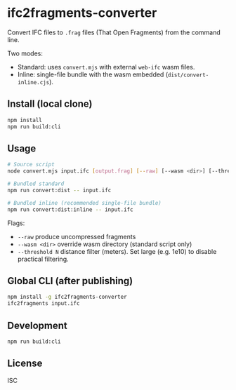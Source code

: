 # ifc2fragments-converter

Convert IFC files to `.frag` files (That Open Fragments) from the command line.

Two modes:
- Standard: uses `convert.mjs` with external `web-ifc` wasm files.
- Inline: single-file bundle with the wasm embedded (`dist/convert-inline.cjs`).

## Install (local clone)
```bash
npm install
npm run build:cli
```

## Usage
```bash
# Source script
node convert.mjs input.ifc [output.frag] [--raw] [--wasm <dir>] [--threshold N]

# Bundled standard
npm run convert:dist -- input.ifc

# Bundled inline (recommended single-file bundle)
npm run convert:dist:inline -- input.ifc
```

Flags:
- `--raw` produce uncompressed fragments
- `--wasm <dir>` override wasm directory (standard script only)
- `--threshold N` distance filter (meters). Set large (e.g. 1e10) to disable practical filtering.

## Global CLI (after publishing)
```bash
npm install -g ifc2fragments-converter
ifc2fragments input.ifc
```

## Development
```bash
npm run build:cli
```

## License
ISC
